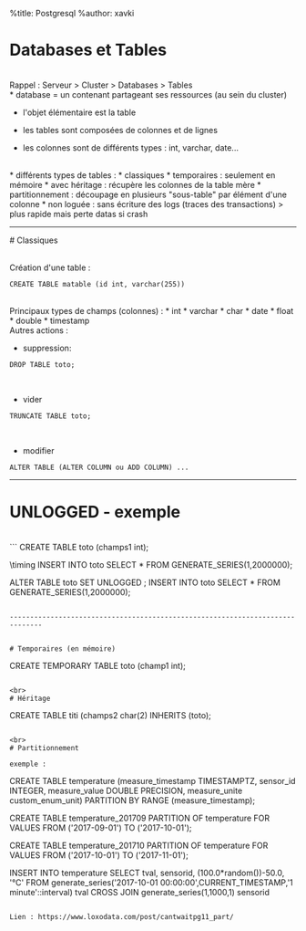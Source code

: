 %title: Postgresql
%author: xavki


# Databases et Tables


<br>
Rappel :
Serveur > Cluster > Databases > Tables


<br>
* database = un contenant partageant ses ressources (au sein du cluster)

* l'objet élémentaire est la table

* les tables sont composées de colonnes et de lignes

* les colonnes sont de différents types : int, varchar, date...

<br>
* différents types de tables :
		* classiques
		* temporaires : seulement en mémoire
		* avec héritage : récupère les colonnes de la table mère
		* partitionnement : découpage en plusieurs "sous-table" par élément d'une colonne
		* non loguée : sans écriture des logs (traces des transactions) > plus rapide mais perte datas si crash


--------------------------------------------------------------------------------

# Classiques


<br>
Création d'une table : 

```
CREATE TABLE matable (id int, varchar(255))
```

<br>
Principaux types de champs (colonnes) :
		* int
		* varchar
		* char
		* date
		* float
		* double
		* timestamp
		
<br>
Autres actions :

* suppression:

```
DROP TABLE toto;
```

<br>

* vider

```
TRUNCATE TABLE toto;
```

<br>

* modifier

```
ALTER TABLE (ALTER COLUMN ou ADD COLUMN) ...
```

------------------------------------------------------------------------------

# UNLOGGED - exemple


<br>
```
CREATE TABLE toto (champs1 int);

\timing
INSERT INTO toto SELECT * FROM GENERATE_SERIES(1,2000000);

ALTER TABLE toto SET UNLOGGED ;
INSERT INTO toto SELECT * FROM GENERATE_SERIES(1,2000000);
```

------------------------------------------------------------------------------


# Temporaires (en mémoire)

```
CREATE TEMPORARY TABLE toto (champ1 int);
```

<br>
# Héritage

```
CREATE TABLE titi (champs2 char(2) INHERITS (toto);

```

<br>
# Partitionnement

exemple :

```
CREATE TABLE temperature (measure_timestamp TIMESTAMPTZ,
                          sensor_id INTEGER,
                          measure_value DOUBLE PRECISION,
                          measure_unite custom_enum_unit)
                          PARTITION BY RANGE (measure_timestamp);

CREATE TABLE temperature_201709
PARTITION OF temperature
FOR VALUES FROM ('2017-09-01') TO ('2017-10-01');

CREATE TABLE temperature_201710
PARTITION OF temperature
FOR VALUES FROM ('2017-10-01') TO ('2017-11-01');

INSERT INTO temperature SELECT
	tval, sensorid, (100.0*random())-50.0, '°C'
	FROM  generate_series('2017-10-01 00:00:00',CURRENT_TIMESTAMP,'1 minute'::interval) tval
	CROSS JOIN generate_series(1,1000,1) sensorid
```

Lien : https://www.loxodata.com/post/cantwaitpg11_part/
